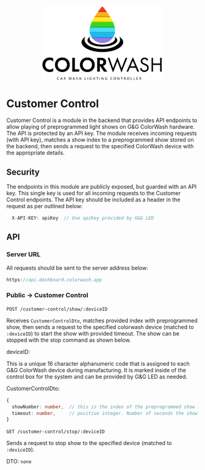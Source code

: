 <p align="center">
  <img src="/color-wash-logo-vertical.png" width="320" alt="Colorwash Logo" />
</p>

# Customer Control

Customer Control is a module in the backend that provides API endpoints to allow playing of preprogrammed light shows on G&G ColorWash hardware. The API is protected by an API key. The module receives incoming requests (with API key), matches a show index to a preprogrammed show stored on the backend, then sends a request to the specified ColorWash device with the appropriate details. 

## Security

The endpoints in this module are publicly exposed, but guarded with an API key. This single key is used for all incoming requests to the Customer Control endpoints. The API key should be included as a header in the request as per outlined below:
```ts
  X-API-KEY: apiKey  // Use apiKey provided by G&G LED
```

## API

### Server URL

All requests should be sent to the server address below:
```ts
https://api.dashboard.colorwash.app
```

### Public -> Customer Control
`POST /customer-control/show/:deviceID`

Receives `CustomerControlDto`, matches provided index with preprogrammed show, then sends a request to the specified colorwash device (matched to `:deviceID`) to start the show with provided timeout. The show can be stopped with the stop command as shown below. 

deviceID:

This is a unique 16 character alphanumeric code that is assigned to each G&G ColorWash device during manufacturing. It is marked inside of the control box for the system and can be provided by G&G LED as needed. 

CustomerControlDto:
```ts
{
  showNumber: number,  // this is the index of the preprogrammed show - Consult G&G for a show number set configured for your system.
  timeout: number,     // positive integer. Number of seconds the show will run for. 
}
```

`GET /customer-control/stop/:deviceID`

Sends a request to stop show to the specified device (matched to `:deviceID`). 

DTO: `none`

